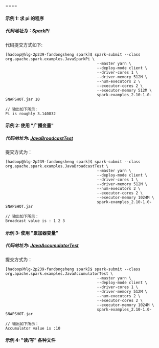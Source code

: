 ====

#### 示例 1: 求 pi 的程序

##### 代码地址为：[SparkPi](/src/main/java/org/apache/spark/examples/JavaSparkPi.java)

代码提交方式如下:

```
[hadoop@hlg-2p239-fandongsheng spark]$ spark-submit --class org.apache.spark.examples.JavaSparkPi \
                                        --master yarn \
                                        --deploy-mode client \
                                        --driver-cores 1 \
                                        --driver-memory 512M \
                                        --num-executors 2 \
                                        --executor-cores 2 \
                                        --executor-memory 512M \
                                        spark-examples_2.10-1.0-SNAPSHOT.jar 10

// 输出如下所示:
Pi is roughly 3.140832
```


#### 示例 2: 使用 "广播变量"

##### 代码地址为: [JavaBroadcastTest](/src/main/java/org/apache/spark/examples/JavaBroadcastTest.java)

提交方式为：

```
[hadoop@hlg-2p239-fandongsheng spark]$ spark-submit --class org.apache.spark.examples.JavaBroadcastTest \
                                        --master yarn \
                                        --deploy-mode client \
                                        --driver-cores 1 \
                                        --driver-memory 512M \
                                        --num-executors 2 \
                                        --executor-cores 2 \
                                        --executor-memory 1024M \
                                        spark-examples_2.10-1.0-SNAPSHOT.jar

// 输出如下所示：
Broadcast value is : 1 2 3
```


#### 示例 3: 使用 "累加器变量"

##### 代码地址为: [JavaAccumulatorTest](/src/main/java/org/apache/spark/examples/JavaAccumulatorTest.java)

提交方式为：

```
[hadoop@hlg-2p239-fandongsheng spark]$ spark-submit --class org.apache.spark.examples.JavaAccumulatorTest \
                                        --master yarn \
                                        --deploy-mode client \
                                        --driver-cores 1 \
                                        --driver-memory 512M \
                                        --num-executors 2 \
                                        --executor-cores 2 \
                                        --executor-memory 1024M \
                                        spark-examples_2.10-1.0-SNAPSHOT.jar

// 输出如下所示：
Accumulator value is :10
```


#### 示例 4: "读/写" 各种文件




